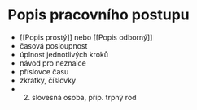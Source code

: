 # Popis pracovního postupu
- [[Popis prostý]] nebo [[Popis odborný]]
- časová posloupnost
- úplnost jednotlivých kroků
- návod pro neznalce
- příslovce času
- zkratky, číslovky
- 2. slovesná osoba, příp. trpný rod